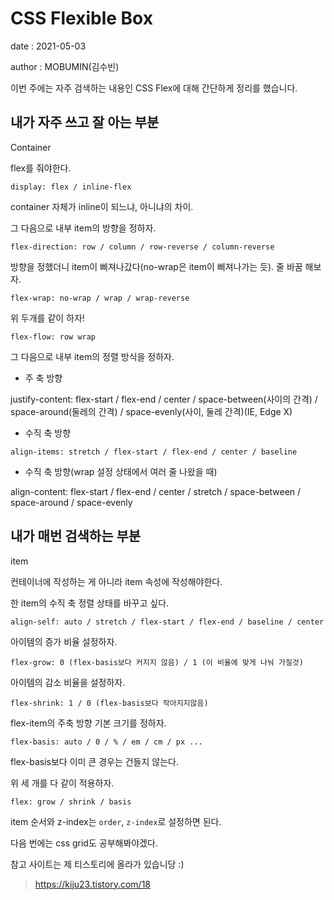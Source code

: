 # CSS Flexible Box

date : 2021-05-03

author : MOBUMIN(김수빈)

이번 주에는 자주 검색하는 내용인 CSS Flex에 대해 간단하게 정리를 했습니다.

## 내가 자주 쓰고 잘 아는 부분

Container

flex를 줘야한다.

`display: flex / inline-flex`

container 자체가 inline이 되느냐, 아니냐의 차이.

그 다음으로 내부 item의 방향을 정하자.

`flex-direction: row / column / row-reverse / column-reverse`

방향을 정했더니 item이 삐져나갔다(no-wrap은 item이 삐져나가는 듯). 줄 바꿈 해보자.

`flex-wrap: no-wrap / wrap / wrap-reverse`

위 두개를 같이 하자!

`flex-flow: row wrap`

그 다음으로 내부 item의 정렬 방식을 정하자.

- 주 축 방향

justify-content: flex-start / flex-end / center / space-between(사이의 간격) /
space-around(둘레의 간격) / space-evenly(사이, 둘레 간격)(IE, Edge X)

- 수직 축 방향

`align-items: stretch / flex-start / flex-end / center / baseline`

- 수직 축 방향(wrap 설정 상태에서 여러 줄 나왔을 때)

align-content: flex-start / flex-end / center / stretch /
space-between / space-around / space-evenly

## 내가 매번 검색하는 부분

item

컨테이너에 작성하는 게 아니라 item 속성에 작성해야한다.

한 item의 수직 축 정렬 상태를 바꾸고 싶다.

`align-self: auto / stretch / flex-start / flex-end / baseline / center`

아이템의 증가 비율 설정하자.

`flex-grow: 0 (flex-basis보다 커지지 않음) / 1 (이 비율에 맞게 나눠 가질것)`

아이템의 감소 비율을 설정하자.

`flex-shrink: 1 / 0 (flex-basis보다 작아지지않음)`

flex-item의 주축 방향 기본 크기를 정하자.

`flex-basis: auto / 0 / % / em / cm / px ...`

flex-basis보다 이미 큰 경우는 건들지 않는다.

위 세 개를 다 같이 적용하자.

`flex: grow / shrink / basis`

item 순서와 z-index는 `order`, `z-index`로 설정하면 된다.

다음 번에는 css grid도 공부해봐야겠다.

참고 사이트는 제 티스토리에 올라가 있습니당 :)

> <https://kiju23.tistory.com/18>
